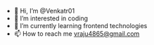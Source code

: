 - 👋 Hi, I’m @Venkatr01
- 👀 I’m interested in coding
- 🌱 I’m currently learning frontend technologies
- 📫 How to reach me vraju4865@gmail.com

<!---
Venkatr01/Venkatr01 is a ✨ special ✨ repository because its `README.md` (this file) appears on your GitHub profile.
You can click the Preview link to take a look at your changes.
--->
